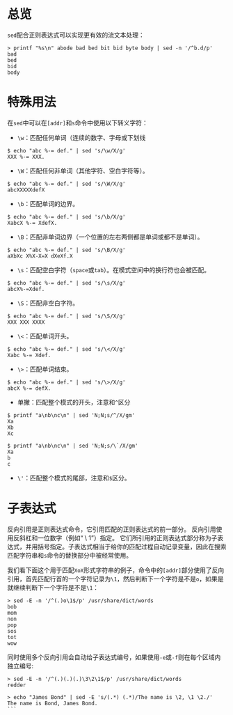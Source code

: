 # 总览
`sed`配合正则表达式可以实现更有效的流文本处理：
~~~
> printf "%s\n" abode bad bed bit bid byte body | sed -n '/^b.d/p'
bad
bed
bid
body
~~~

# 特殊用法
在`sed`中可以在`[addr]`和`s`命令中使用以下转义字符：
* `\w`：匹配任何单词（连续的数字、字母或下划线
~~~
$ echo "abc %-= def." | sed 's/\w/X/g'
XXX %-= XXX.
~~~

* `\W`：匹配任何非单词（其他字符、空白字符等）。
~~~
$ echo "abc %-= def." | sed 's/\W/X/g'
abcXXXXXdefX
~~~

* `\b`：匹配单词的边界。
~~~
$ echo "abc %-= def." | sed 's/\b/X/g'
XabcX %-= XdefX.
~~~

* `\B`：匹配非单词边界（一个位置的左右两侧都是单词或都不是单词）。
~~~
$ echo "abc %-= def." | sed 's/\B/X/g'
aXbXc X%X-X=X dXeXf.X
~~~

* `\s`：匹配空白字符（`space`或`tab`）。在模式空间中的换行符也会被匹配。
~~~
$ echo "abc %-= def." | sed 's/\s/X/g'
abcX%-=Xdef.
~~~

* `\S`：匹配非空白字符。
~~~
$ echo "abc %-= def." | sed 's/\S/X/g'
XXX XXX XXXX
~~~

* `\<`：匹配单词开头。
~~~
$ echo "abc %-= def." | sed 's/\</X/g'
Xabc %-= Xdef.
~~~

* `\>`：匹配单词结束。
~~~
$ echo "abc %-= def." | sed 's/\>/X/g'
abcX %-= defX.
~~~

* 单撇：匹配整个模式的开头，注意和`^`区分

~~~
$ printf "a\nb\nc\n" | sed 'N;N;s/^/X/gm'
Xa
Xb
Xc

$ printf "a\nb\nc\n" | sed 'N;N;s/\`/X/gm'
Xa  
b
c

~~~

* `\'`：匹配整个模式的尾部，注意和`$`区分。

# 子表达式
反向引用是正则表达式命令，它引用匹配的正则表达式的前一部分。 反向引用使用反斜杠和一位数字（例如“ \ 1”）指定。 它们所引用的正则表达式部分称为子表达式，并用括号指定。子表达式相当于给你的匹配过程自动记录变量，因此在搜索匹配字符串和`s`命令的替换部分中被经常使用。

我们看下面这个用于匹配`XoX`形式字符串的例子，命令中的`[addr]`部分使用了反向引用，首先匹配行首的一个字符记录为`\1`，然后判断下一个字符是不是`o`，如果是就继续判断下一个字符是不是`\1`：

~~~
> sed -E -n '/^(.)o\1$/p' /usr/share/dict/words
bob
mom
non
pop
sos
tot
wow
~~~

同时使用多个反向引用会自动给子表达式编号，如果使用`-e`或`-f`则在每个区域内独立编号:

~~~
> sed -E -n '/^(.)(.)(.)\3\2\1$/p' /usr/share/dict/words
redder

> echo "James Bond" | sed -E 's/(.*) (.*)/The name is \2, \1 \2./'
The name is Bond, James Bond.
```